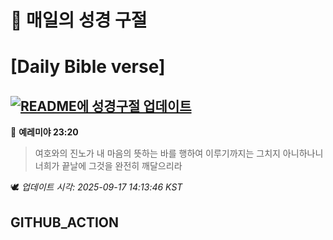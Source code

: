 # 🙏 매일의 성경 구절
# [Daily Bible verse]
## [![README에 성경구절 업데이트](https://github.com/DONGSUKA/first_test/actions/workflows/update-readme-bible.yml/badge.svg)](https://github.com/DONGSUKA/first_test/actions/workflows/update-readme-bible.yml)
<!-- START_BIBLE_VERSE -->
📖 **예레미야 23:20**
> 여호와의 진노가 내 마음의 뜻하는 바를 행하여 이루기까지는 그치지 아니하나니 너희가 끝날에 그것을 완전히 깨달으리라

🕊️ _업데이트 시각: 2025-09-17 14:13:46 KST_
  <!-- END_BIBLE_VERSE -->
## GITHUB_ACTION
